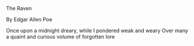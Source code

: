 The Raven

By Edgar Allen Poe

Once upon a midnight dreary, while I pondered weak and weary
Over many a quaint and curious volume of forgotten lore